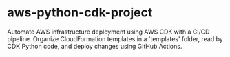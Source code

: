 # aws-python-cdk-project
Automate AWS infrastructure deployment using AWS CDK with a CI/CD pipeline. Organize CloudFormation templates in a 'templates' folder, read by CDK Python code, and deploy changes using GitHub Actions.

